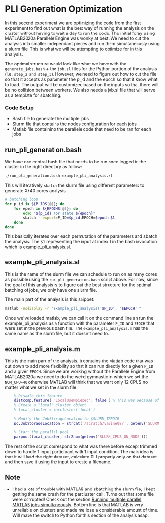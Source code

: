 # PLI Generation Optimization
In this second experiment we are optimizing the code from the first experiment to find out what is the best way of running the analysis on the cluster without having to wait a day to run the code. The initial foray using MATLAB2020a Parallele Engine was wonky at best. We need to cut the analysis into smaller independant pieces and run them simultaneously using a slurm file. This is what we will be attempting to optimize for in this analysis.

The optimal structure would look like what we have with the `generate_jobs.bash` + the `job.sl` files for the Python portion of the analysis (i.e. `step_2 and step_3`). However, we need to figure out how to cut the file so that it accepts as parameter the p_id and the epoch so that it know what to load. The output will be customized based on the inputs so that there will be no collision between workers. We also needs a job.sl file that will serve as a template for sbatching.

### Code Setup
- Bash file to generate the multiple jobs
- Slurm file that contains the nodes configuration for each jobs
- Matlab file containing the parallele code that need to be ran for each jobs

## run_pli_generation.bash
We have one central bash file that needs to be run once logged in the cluster in the right directory as follow:
```bash
./run_pli_generation.bash example_pli_analysis.sl
```

This will iteratively `sbatch` the slurm file using different parameters to generate X*40 cores analysis.
```bash
# batching loop
for p_id in ${P_IDS[@]}; do
    for epoch in ${EPOCHS[@]}; do
        echo "${p_id} for state ${epoch}"
        sbatch --export=P_ID=$p_id,EPOCH=$epoch $1
    done
done
```
This basically iterates over each permutation of the parameters and sbatch the analysis. The `$1` representing the input at index 1 in the bash invocation which is example_pli_analysis.sl.


## example_pli_analysis.sl
This is the name of the slurm file we can schedule to run on as many cores as possible using the `run_pli_generation.bash` script above.
For now, since the goal of this analysis is to figure out the best structure for the optimal batching of jobs, we only have one slurm file. 

The main part of the analysis is this snippet:
```bash
matlab -nodisplay -r "example_pli_analysis('$P_ID', '$EPOCH')"
```
Once we've loaded matlab, we can call it on the command line an run the example_pli_analysis as a function with the parameter `P_ID` and `EPOCH` that were set in the previous bash file. The `example_pli_analysis.m` has the same name as the slurm file, but it doesn't need to.

## example_pli_analysis.m
This is the main part of the analysis. It contains the Matlab code that was cut down to add more flexibility so that it can run directly for a given `P_ID` and a given `EPOCH`. Since we are working without the Parallele Engine from MATLAB2020a we need to do the weird gymnastic in which we set the `NUM_CPU=40` otherwise MATLAB will think that we want only 12 CPUS no matter what we set in the slurm file.

```matlab
    % Disable this feature
    distcomp.feature( 'LocalUseMpiexec', false ) % This was because of some bug happening in the cluster
    % Create a "local" cluster object
    % local_cluster = parcluster('local')

    % Modify the JobStorageLocation to $SLURM_TMPDIR
    pc.JobStorageLocation = strcat('/scratch/yacine08/', getenv('SLURM_JOB_ID'))

    % Start the parallel pool
    parpool(local_cluster, str2num(getenv('SLURM_CPUS_ON_NODE')))
```

The rest of the script correspond to what was there before except trimmed down to handle 1 input participant with 1 input condition. The main idea is that it will load the right dataset, calculate PLI properly only on that dataset and then save it using the input to create a filename.

## Note
- I had a lots of trouble with MATLAB and sbatching the slurm file, I kept getting the same crash for the parcluster call. Turns out that some file were corrupted! Check out the section [Running multiple parallel MATLAB jobs simultaneously](https://docs.computecanada.ca/wiki/MATLAB). Bottom line is that MATLAB is very unreliable on clusters and made me lose a considerable amount of time. Will make the switch to Python for this section of the analysis asap.